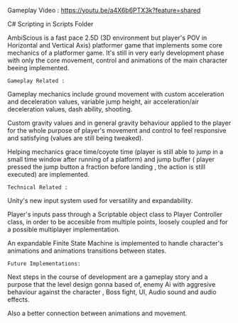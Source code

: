 Gameplay Video : https://youtu.be/a4X6b6PTX3k?feature=shared

C# Scripting in Scripts Folder

AmbiScious is a fast pace 2.5D (3D environment but player's POV in Horizontal and Vertical Axis) platformer game that implements some core mechanics of a platformer game.
It's still in very early development phase with only the core movement, control and animations of the main character beeing implemented.

    Gameplay Related : 

Gameplay mechanics include ground movement with custom acceleration and deceleration values, variable jump height, air acceleration/air deceleration values, dash ability, shooting.

Custom gravity values and in general gravity behaviour  applied to the player for the whole purpose of player's movement and control to feel responsive and satisfying (values are still being tweaked).

Helping mechanics grace time/coyote time (player is still able to jump in a small time window after running of a platform) and jump buffer ( player pressed the jump button a fraction before landing , the action is still executed)  are implemented.

    Technical Related : 

Unity's new input system used for versatility and expandability.

Player's inputs pass through a Scriptable object class to Player Controller class, in order to be accesible from multiple points, loosely coupled and for a possible multiplayer implementation. 

An expandable Finite State Machine is implemented to handle character's animations and animations transitions between states. 

    Future Implementations: 

Next steps in the course of development are a gameplay story and a purpose that the level design gonna based of, enemy Ai with aggresive behaviour against the character , Boss fight, UI, Audio sound and audio effects.

Also a better connection between animations and movement. 
